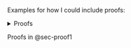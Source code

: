 
Examples for how I could include proofs:

<details>
  <summary>Proofs</summary>
  {{< include cre_ass_indicator.md >}}
</details> 

Proofs in @sec-proof1
